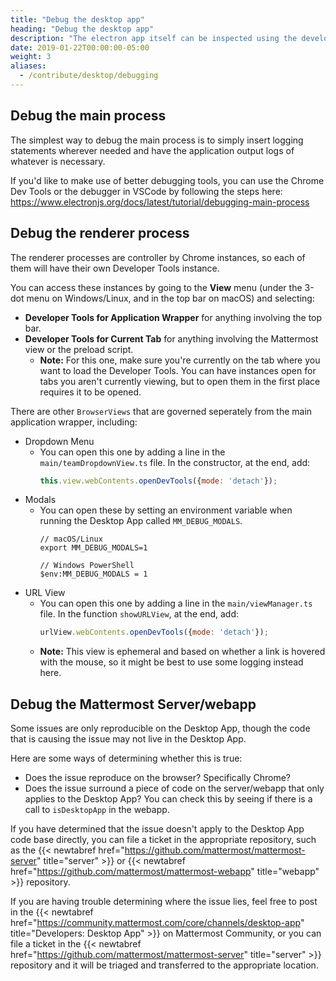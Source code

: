 ```yaml
---
title: "Debug the desktop app"
heading: "Debug the desktop app"
description: "The electron app itself can be inspected using the developer tools, available from the View menu of Safari."
date: 2019-01-22T00:00:00-05:00
weight: 3
aliases:
  - /contribute/desktop/debugging
---
```


## Debug the main process

The simplest way to debug the main process is to simply insert logging statements wherever needed and have the application output logs of whatever is necessary.

If you'd like to make use of better debugging tools, you can use the Chrome Dev Tools or the debugger in VSCode by following the steps here: https://www.electronjs.org/docs/latest/tutorial/debugging-main-process

## Debug the renderer process

The renderer processes are controller by Chrome instances, so each of them will have their own Developer Tools instance.

You can access these instances by going to the **View** menu (under the 3-dot menu on Windows/Linux, and in the top bar on macOS) and selecting:
- **Developer Tools for Application Wrapper** for anything involving the top bar.
- **Developer Tools for Current Tab** for anything involving the Mattermost view or the preload script.
    - **Note:** For this one, make sure you're currently on the tab where you want to load the Developer Tools. You can have instances open for tabs you aren't currently viewing, but to open them in the first place requires it to be opened.

There are other `BrowserViews` that are governed seperately from the main application wrapper, including:
- Dropdown Menu
    - You can open this one by adding a line in the `main/teamDropdownView.ts` file. In the constructor, at the end, add:
        ```js
        this.view.webContents.openDevTools({mode: 'detach'});
        ```
- Modals
    - You can open these by setting an environment variable when running the Desktop App called `MM_DEBUG_MODALS`.
        ```
        // macOS/Linux
        export MM_DEBUG_MODALS=1

        // Windows PowerShell
        $env:MM_DEBUG_MODALS = 1
        ```
- URL View
    - You can open this one by adding a line in the `main/viewManager.ts` file. In the function `showURLView`, at the end, add:
        ```js
        urlView.webContents.openDevTools({mode: 'detach'});
        ```
    - **Note:** This view is ephemeral and based on whether a link is hovered with the mouse, so it might be best to use some logging instead here.

## Debug the Mattermost Server/webapp

Some issues are only reproducible on the Desktop App, though the code that is causing the issue may not live in the Desktop App.

Here are some ways of determining whether this is true:
- Does the issue reproduce on the browser? Specifically Chrome?
- Does the issue surround a piece of code on the server/webapp that only applies to the Desktop App? You can check this by seeing if there is a call to `isDesktopApp` in the webapp.

If you have determined that the issue doesn't apply to the Desktop App code base directly, you can file a ticket in the appropriate repository, such as the {{< newtabref href="https://github.com/mattermost/mattermost-server" title="server" >}} or {{< newtabref href="https://github.com/mattermost/mattermost-webapp" title="webapp" >}} repository.

If you are having trouble determining where the issue lies, feel free to post in the {{< newtabref href="https://community.mattermost.com/core/channels/desktop-app" title="Developers: Desktop App" >}} on Mattermost Community, or you can file a ticket in the {{< newtabref href="https://github.com/mattermost/mattermost-server" title="server" >}} repository and it will be triaged and transferred to the appropriate location.

